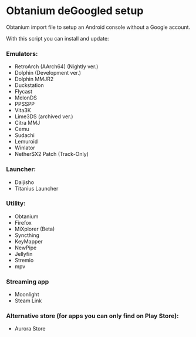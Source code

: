 # Obtanium deGoogled setup
Obtanium import file to setup an Android console without a Google account.

With this script you can install and update:
### Emulators:
- RetroArch (AArch64) (Nightly ver.)
- Dolphin (Development ver.)
- Dolphin MMJR2
- Duckstation
- Flycast
- MelonDS
- PPSSPP
- Vita3K
- Lime3DS (archived ver.)
- Citra MMJ
- Cemu
- Sudachi
- Lemuroid
- Winlator
- NetherSX2 Patch (Track-Only)
### Launcher:
- Daijisho
- Titanius Launcher
### Utility:
- Obtanium
- Firefox
- MiXplorer (Beta)
- Syncthing
- KeyMapper
- NewPipe
- Jellyfin
- Stremio
- mpv
### Streaming app
- Moonlight
- Steam Link
### Alternative store (for apps you can only find on Play Store):
- Aurora Store
